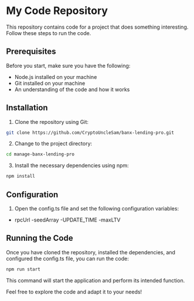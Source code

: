 # My Code Repository

This repository contains code for a project that does something interesting. Follow these steps to run the code.

## Prerequisites

Before you start, make sure you have the following:

- Node.js installed on your machine
- Git installed on your machine
- An understanding of the code and how it works

## Installation

1. Clone the repository using Git:

```bash
git clone https://github.com/CryptoUncleSam/banx-lending-pro.git
```

2. Change to the project directory:

```bash
cd manage-banx-lending-pro
```

3. Install the necessary dependencies using npm:

```bash
npm install
```

## Configuration

1. Open the config.ts file and set the following configuration variables:
- rpcUrl
-seedArray
-UPDATE_TIME
-maxLTV

## Running the Code

Once you have cloned the repository, installed the dependencies, and configured the config.ts file, you can run the code:
```bash
npm run start
```

This command will start the application and perform its intended function.

Feel free to explore the code and adapt it to your needs!



